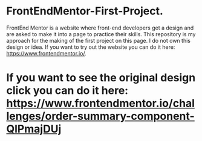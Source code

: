 # FrontEndMentor-First-Project.
FrontEnd Mentor is a website where front-end developers get a design and are asked to make it into a page to practice their skills. This repository is my approach for the making of the first project on this page. I do not own this design or idea. If you want to try out the website you can do it here: https://www.frontendmentor.io/.

# If you want to see the original design click you can do it here: https://www.frontendmentor.io/challenges/order-summary-component-QlPmajDUj #
